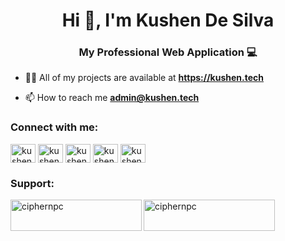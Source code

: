<h1 align="center">Hi 👋, I'm Kushen De Silva</h1>
<h3 align="center">My Professional Web Application 💻</h3>

- 👨‍💻 All of my projects are available at **https://kushen.tech**

- 📫 How to reach me **admin@kushen.tech**

<h3 align="left">Connect with me:</h3>
<p align="left">
<a href="https://wa.me/94717827878" target="blank"><img align="center" src="https://raw.githubusercontent.com/rahuldkjain/github-profile-readme-generator/master/src/images/icons/Social/whatsapp.svg" alt="kushendesilva" height="30" width="40" /></a>
<a href="https://linkedin.com/in/kushendesilva" target="blank"><img align="center" src="https://raw.githubusercontent.com/rahuldkjain/github-profile-readme-generator/master/src/images/icons/Social/linked-in-alt.svg" alt="kushendesilva" height="30" width="40" /></a>
<a href="https://twitter.com/kushendesilva" target="blank"><img align="center" src="https://raw.githubusercontent.com/rahuldkjain/github-profile-readme-generator/master/src/images/icons/Social/twitter.svg" alt="kushendesilva" height="30" width="40" /></a>
<a href="https://fb.com/kushendesilva" target="blank"><img align="center" src="https://raw.githubusercontent.com/rahuldkjain/github-profile-readme-generator/master/src/images/icons/Social/facebook.svg" alt="kushendesilva" height="30" width="40" /></a>
<a href="https://instagram.com/kushendesilva" target="blank"><img align="center" src="https://raw.githubusercontent.com/rahuldkjain/github-profile-readme-generator/master/src/images/icons/Social/instagram.svg" alt="kushendesilva" height="30" width="40" /></a>
</p>

<h3 align="left">Support:</h3>
<p><a href="https://www.buymeacoffee.com/ciphernpc"> <img align="left" src="https://cdn.buymeacoffee.com/buttons/v2/default-yellow.png" height="50" width="210" alt="ciphernpc" /></a><a href="https://ko-fi.com/ciphernpc"> <img align="left" src="https://cdn.ko-fi.com/cdn/kofi3.png?v=3" height="50" width="210" alt="ciphernpc" /></a></p><br><br>
